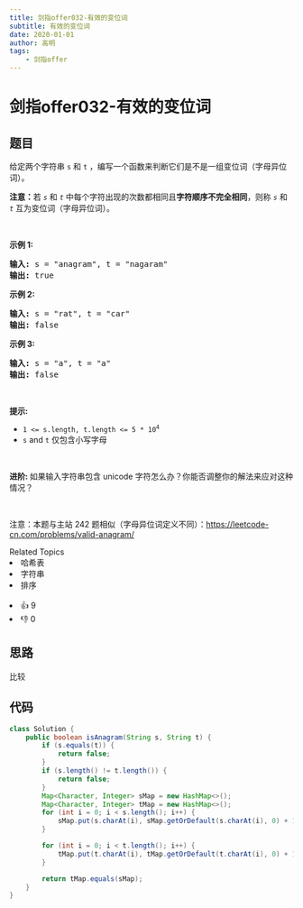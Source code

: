 ```yaml
---
title: 剑指offer032-有效的变位词
subtitle: 有效的变位词
date: 2020-01-01
author: 高明
tags:
	- 剑指offer
---
```




# 剑指offer032-有效的变位词

## 题目

<p>给定两个字符串 <code>s</code> 和 <code>t</code> ，编写一个函数来判断它们是不是一组变位词（字母异位词）。</p>

<p><strong>注意：</strong>若&nbsp;<code><em>s</em></code> 和 <code><em>t</em></code><em>&nbsp;</em>中每个字符出现的次数都相同且<strong>字符顺序不完全相同</strong>，则称&nbsp;<code><em>s</em></code> 和 <code><em>t</em></code><em>&nbsp;</em>互为变位词（字母异位词）。</p>

<p>&nbsp;</p>

<p><strong>示例&nbsp;1:</strong></p>

<pre>
<strong>输入:</strong> s = &quot;anagram&quot;, t = &quot;nagaram&quot;
<strong>输出:</strong> true
</pre>

<p><strong>示例 2:</strong></p>

<pre>
<strong>输入:</strong> s = &quot;rat&quot;, t = &quot;car&quot;
<strong>输出: </strong>false</pre>

<p><strong>示例 3:</strong></p>

<pre>
<strong>输入:</strong> s = &quot;a&quot;, t = &quot;a&quot;
<strong>输出: </strong>false</pre>

<p>&nbsp;</p>

<p><strong>提示:</strong></p>

<ul>
	<li><code>1 &lt;= s.length, t.length &lt;= 5 * 10<sup>4</sup></code></li>
	<li><code>s</code>&nbsp;and&nbsp;<code>t</code>&nbsp;仅包含小写字母</li>
</ul>

<p>&nbsp;</p>

<p><strong>进阶:&nbsp;</strong>如果输入字符串包含 unicode 字符怎么办？你能否调整你的解法来应对这种情况？</p>

<p>&nbsp;</p>

<p><meta charset="UTF-8" />注意：本题与主站 242&nbsp;题相似（字母异位词定义不同）：<a href="https://leetcode-cn.com/problems/valid-anagram/">https://leetcode-cn.com/problems/valid-anagram/</a></p>
<div><div>Related Topics</div><div><li>哈希表</li><li>字符串</li><li>排序</li></div></div><br><div><li>👍 9</li><li>👎 0</li></div>

## 思路

比较

## 代码

```java
class Solution {
    public boolean isAnagram(String s, String t) {
        if (s.equals(t)) {
            return false;
        }
        if (s.length() != t.length()) {
            return false;
        }
        Map<Character, Integer> sMap = new HashMap<>();
        Map<Character, Integer> tMap = new HashMap<>();
        for (int i = 0; i < s.length(); i++) {
            sMap.put(s.charAt(i), sMap.getOrDefault(s.charAt(i), 0) + 1);
        }

        for (int i = 0; i < t.length(); i++) {
            tMap.put(t.charAt(i), tMap.getOrDefault(t.charAt(i), 0) + 1);
        }

        return tMap.equals(sMap);
    }
}
```

